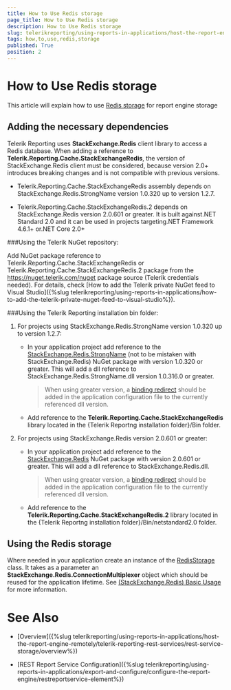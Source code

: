 ```yaml
---
title: How to Use Redis storage
page_title: How to Use Redis storage 
description: How to Use Redis storage
slug: telerikreporting/using-reports-in-applications/host-the-report-engine-remotely/telerik-reporting-rest-services/rest-service-storage/how-to-use-redis-storage
tags: how,to,use,redis,storage
published: True
position: 2
---
```


# How to Use Redis storage

This article will explain how to use [Redis storage](http://redis.io/) for report engine storage 

## Adding the necessary dependencies

Telerik Reporting uses __StackExchange.Redis__ client library to access a Redis database. When adding a reference to __Telerik.Reporting.Cache.StackExchangeRedis__, the version of StackExchange.Redis client must be considered, because version 2.0+ introduces breaking changes and is not compatible with previous versions. 

* Telerik.Reporting.Cache.StackExchangeRedis assembly depends on StackExchange.Redis.StrongName version 1.0.320 up to version 1.2.7. 

* Telerik.Reporting.Cache.StackExchangeRedis.2 depends on StackExchange.Redis version 2.0.601 or greater. It is built against.NET Standard 2.0 and it can be used in projects targeting.NET Framework 4.6.1+ or.NET Core 2.0+ 

###Using the Telerik NuGet repository:

Add NuGet package reference to Telerik.Reporting.Cache.StackExchangeRedis or Telerik.Reporting.Cache.StackExchangeRedis.2 package from the https://nuget.telerik.com/nuget package source (Telerik credentials needed). For details, check [How to add the Telerik private NuGet feed to Visual Studio]({%slug telerikreporting/using-reports-in-applications/how-to-add-the-telerik-private-nuget-feed-to-visual-studio%}). 

###Using the Telerik Reporting installation bin folder:

1. For projects using StackExchange.Redis.StrongName version 1.0.320 up to version 1.2.7: 

	+ In your application project add reference to the [StackExchange.Redis.StrongName](https://www.nuget.org/packages/StackExchange.Redis.StrongName) (not to be mistaken with StackExchange.Redis) NuGet package with version 1.0.320 or greater. This will add a dll reference to StackExchange.Redis.StrongName.dll version 1.0.316.0 or greater. 

		>When using greater version, a [binding redirect](https://msdn.microsoft.com/en-us/library/eftw1fys(v=vs.110).aspx) should be added in the application configuration file to the currently referenced dll version. 

	+ Add reference to the __Telerik.Reporting.Cache.StackExchangeRedis__ library located in the {Telerik Reportng installation folder}/Bin folder. 

1. For projects using StackExchange.Redis version 2.0.601 or greater: 

	+ In your application project add reference to the [StackExchange.Redis](https://www.nuget.org/packages/StackExchange.Redis) NuGet package with version 2.0.601 or greater. This will add a dll reference to StackExchange.Redis.dll. 

		>When using greater version, a [binding redirect](https://msdn.microsoft.com/en-us/library/eftw1fys(v=vs.110).aspx) should be added in the application configuration file to the currently referenced dll version. 

   + Add reference to the __Telerik.Reporting.Cache.StackExchangeRedis.2__ library located in the {Telerik Reportng installation folder}/Bin/netstandard2.0 folder. 

## Using the Redis storage

Where needed in your application create an instance of the [RedisStorage](/reporting/api/Telerik.Reporting.Cache.StackExchangeRedis.RedisStorage) class. It takes as a parameter an __StackExchange.Redis.ConnectionMultiplexer__ object which should be reused for the application lifetime. See [(StackExchange.Redis) Basic Usage](https://github.com/StackExchange/StackExchange.Redis/blob/master/docs/Basics.md) for more information. 

# See Also

* [Overview]({%slug telerikreporting/using-reports-in-applications/host-the-report-engine-remotely/telerik-reporting-rest-services/rest-service-storage/overview%})

* [REST Report Service Configuration]({%slug telerikreporting/using-reports-in-applications/export-and-configure/configure-the-report-engine/restreportservice-element%})
